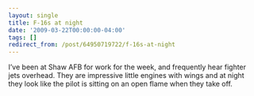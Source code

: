 ```yaml
---
layout: single
title: F-16s at night
date: '2009-03-22T00:00:00-04:00'
tags: []
redirect_from: /post/64950719722/f-16s-at-night
---
```

<p>I&rsquo;ve been at Shaw AFB for work for the week, and frequently hear fighter jets overhead. They are impressive little engines with wings and at night they look like the pilot is sitting on an open flame when they take off.</p>
